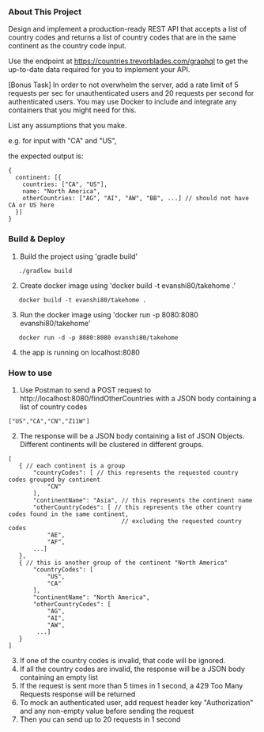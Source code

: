 ### About This Project
Design and implement a production-ready REST API that accepts a list of country codes and returns a list of country codes that are in the same continent as the country code input.

Use the endpoint at https://countries.trevorblades.com/graphql to get the up-to-date data required for you to implement your API.

[Bonus Task] In order to not overwhelm the server, add a rate limit of 5 requests per sec for unauthenticated users and 20 requests per second for authenticated users. You may use Docker to include and integrate any containers that you might need for this.

List any assumptions that you make.

e.g. for input with "CA" and "US",

the expected output is:
```
{
  continent: [{
    countries: ["CA", "US"],
    name: "North America",
    otherCountries: ["AG", "AI", "AW", "BB", ...] // should not have CA or US here
  }]
}
```

### Build & Deploy
1. Build the project using 'gradle build'
```
   ./gradlew build
```
2. Create docker image using 'docker build -t evanshi80/takehome .'
```
   docker build -t evanshi80/takehome .
```
3. Run the docker image using 'docker run -p 8080:8080 evanshi80/takehome'
```
   docker run -d -p 8080:8080 evanshi80/takehome 
```
4. the app is running on localhost:8080

### How to use
1. Use Postman to send a POST request to http://localhost:8080/findOtherCountries with a JSON body containing a list of 
   country 
   codes
```
["US","CA","CN","Z11W"]
```
2. The response will be a JSON body containing a list of JSON Objects. Different continents will be clustered in different groups.
```
[
   { // each continent is a group
       "countryCodes": [ // this represents the requested country codes grouped by continent
           "CN"
       ],
       "continentName": "Asia", // this represents the continent name
       "otherCountryCodes": [ // this represents the other country codes found in the same continent,
                                // excluding the requested country codes
           "AE",
           "AF",
       ...]
   },
   { // this is another group of the continent "North America"
       "countryCodes": [
           "US",
           "CA"
       ],
       "continentName": "North America",
       "otherCountryCodes": [
           "AG",
           "AI",
           "AW",
        ...]
   }
]
 ```
3. If one of the country codes is invalid, that code will be ignored.
4. If all the country codes are invalid, the response will be a JSON body containing an empty list
5. If the request is sent more than 5 times in 1 second, a 429 Too Many Requests response will be returned
6. To mock an authenticated user, add request header key "Authorization" and any non-empty value before sending the request
7. Then you can send up to 20 requests in 1 second


